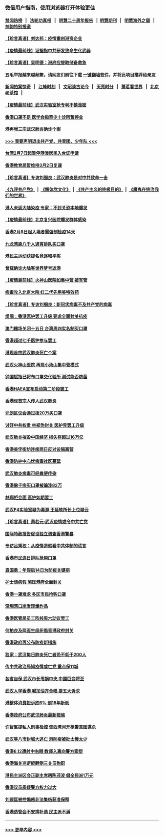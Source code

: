 ### [微信用户指南，使用浏览器打开体验更佳](https://github.com/gfw-breaker/banned-news1/blob/master/indexes/wechat-guide.md?t=0)
#### [禁闻热榜](热点新闻.md?t=0)  &nbsp;&nbsp;|&nbsp;&nbsp; [法轮功真相](https://github.com/gfw-breaker/truth/blob/master/README.md?t=0) &nbsp;&nbsp;|&nbsp;&nbsp; [明慧二十周年报告](https://github.com/gfw-breaker/mh-reports/blob/master/README.md?t=0) &nbsp;&nbsp;|&nbsp;&nbsp;[明慧期刊](https://github.com/gfw-breaker/mh-qikan) &nbsp;&nbsp;|&nbsp;&nbsp; [明慧海外之窗](https://github.com/gfw-breaker/mh-news/blob/master/README.md?t=0) &nbsp;&nbsp;|&nbsp;&nbsp; [神韵特别报道](https://github.com/gfw-breaker/mh-news/blob/master/shenyun.md?t=0)
#### [【珍言真语】刘达邦：疫情重创港资企业](../pages/nsc415/n11854274.md?t=02100322) 
#### [【疫情最前线】证据指中共研发致命生化武器](../pages/nsc415/n11853087.md?t=02100322) 
#### [【珍言真语】吴明德：港府应提取储备救急](../pages/nsc415/n11852734.md?t=02100322) 
#### 五毛举报越来越频繁，请网友们前往下载 [一键翻墙软件](https://github.com/gfw-breaker/ssr-accounts)，并将此项目推荐给亲友
#### [新闻拍案惊奇](https://github.com/gfw-breaker/banned-news1/blob/master/pages/link4.md) &nbsp;&nbsp;|&nbsp;&nbsp; [江峰时刻](https://github.com/gfw-breaker/banned-news1/blob/master/pages/link4.md) &nbsp;&nbsp;|&nbsp;&nbsp; [文昭谈古论今](https://github.com/gfw-breaker/banned-news1/blob/master/pages/link4.md) &nbsp;&nbsp;|&nbsp;&nbsp; [天亮时分](https://github.com/gfw-breaker/banned-news1/blob/master/pages/link4.md) &nbsp;&nbsp;|&nbsp;&nbsp; [萧茗看世界](https://github.com/gfw-breaker/banned-news1/blob/master/pages/link4.md) &nbsp;&nbsp;|&nbsp;&nbsp; [北京老茶馆](https://github.com/gfw-breaker/banned-news1/blob/master/pages/link4.md) &nbsp;&nbsp;|&nbsp;&nbsp; 
#### [【疫情最前线】武汉实验室抢专利不慎泄密](../pages/nsc415/n11850310.md?t=02100322) 
#### [香港口罩不足 医学会指至少十诊所暂停业](../pages/nsc415/n11850301.md?t=02100322) 
#### [港再增三宗武汉肺炎确诊个案](../pages/nsc415/n11850328.md?t=02100322) 
#### [>>> 我要声明退出共产党、共青团、少年队 <<<](https://github.com/begood0513/goodnews/blob/master/quit/letter.md) 
#### [台湾2月7日起暂停港澳居民入台证申请](../pages/nsc415/n11850304.md?t=02100322) 
#### [香港教育局暂维持3月2日复课](../pages/nsc415/n11850260.md?t=02100322) 
#### [【珍言真语】专访刘细良：武汉肺炎是对中共致命一击](../pages/nsc415/n11849934.md?t=02100322) 
#### [《九评共产党》](https://github.com/begood0513/9ping.md/blob/master/README.md) &nbsp;|&nbsp; [《解体党文化》](../../../../jtdwh.md/blob/master/README.md)  &nbsp;|&nbsp; [《共产主义的终极目的》](../../../../gczydzjmd.md/blob/master/README.md) &nbsp;|&nbsp; [《魔鬼在统治我们的世界》](../../../../mgztzwmdsj.md/blob/master/README.md) 
#### [港人未返大陆染疫 专家：不封关恐本地爆发](../pages/nsc415/n11848021.md?t=02100322) 
#### [【疫情最前线】北京复兴医院爆发群体感染](../pages/nsc415/n11847626.md?t=02100322) 
#### [香港2月8日起入境者需强制检疫14天](../pages/nsc415/n11847658.md?t=02100322) 
#### [九龙湾逾八千人通宵排队买口罩](../pages/nsc415/n11847647.md?t=02100322) 
#### [港民主运动获提名竞逐和平奖](../pages/nsc415/n11847633.md?t=02100322) 
#### [曾载确诊大陆客世界梦号返港](../pages/nsc415/n11847608.md?t=02100322) 
#### [【疫情最前线】火神山医院如集中营 被军管](../pages/nsc415/n11847524.md?t=02100322) 
#### [病毒攻入北京大院 红二代先用美特效药](../pages/nsc415/n11847427.md?t=02100322) 
#### [【珍言真语】专访刘细良：新冠状病毒不及共产党的病毒](../pages/nsc415/n11847164.md?t=02100322) 
#### [组图：香港医护罢工升级 要求全面封关抗疫](../pages/nsc415/n11844107.md?t=02100322) 
#### [澳门赌场关闭十五日 台湾周四实名制买口罩](../pages/nsc415/n11845083.md?t=02100322) 
#### [香港超过七千医护参与罢工](../pages/nsc415/n11845051.md?t=02100322) 
#### [港现首宗武汉肺炎死亡个案](../pages/nsc415/n11844998.md?t=02100322) 
#### [武汉火神山医院 再现小汤山集中营模式](../pages/nsc415/n11844763.md?t=02100322) 
#### [钟国斌指已将布口罩交化验所 测试能否防菌](../pages/nsc415/n11842783.md?t=02100322) 
#### [香港HAEA宣布启动第二阶段罢工](../pages/nsc415/n11842723.md?t=02100322) 
#### [香港现首宗人传人武汉肺炎](../pages/nsc415/n11842766.md?t=02100322) 
#### [元朗区议会通过拨20万买口罩](../pages/nsc415/n11842754.md?t=02100322) 
#### [讨好中共权贵 林郑伪封关 医护界罢工升级](../pages/nsc415/n11842359.md?t=02100322) 
#### [武汉肺炎摧毁中国经济 损失将超过16万亿](../pages/nsc415/n11839723.md?t=02100322) 
#### [香港美孚街坊连续两日反对设隔离营](../pages/nsc415/n11839962.md?t=02100322) 
#### [香港防护中心忧病毒社区蔓延](../pages/nsc415/n11839933.md?t=02100322) 
#### [武汉肺炎病毒可经粪便传染](../pages/nsc415/n11839939.md?t=02100322) 
#### [香港逾千宗买口罩被骗涉82万](../pages/nsc415/n11839914.md?t=02100322) 
#### [林郑拒会面 医护如期罢工](../pages/nsc415/n11839892.md?t=02100322) 
#### [武汉P4实验室疑为毒源 王延轶所长上位疑云](../pages/nsc415/n11835543.md?t=02100322) 
#### [【珍言真语】萧若元:武汉疫情或令中共亡党](../pages/nsc415/n11829394.md?t=02100322) 
#### [国际特赦报告促设独立调查香港警暴](../pages/nsc415/n11833845.md?t=02100322) 
#### [专访吕秉权：从疫情造假看中共体制的谎言](../pages/nsc415/n11833813.md?t=02100322) 
#### [香港市民连日排队抢购口罩](../pages/nsc415/n11833794.md?t=02100322) 
#### [袁国勇：年假后14日为防疫关键期](../pages/nsc415/n11831088.md?t=02100322) 
#### [护士请病假 施压港府全面封关](../pages/nsc415/n11831030.md?t=02100322) 
#### [香港一罩难求 多区市民抢购口罩](../pages/nsc415/n11831002.md?t=02100322) 
#### [深圳湾口岸发现爆炸品](../pages/nsc415/n11828802.md?t=02100322) 
#### [香港医管局员工阵线周六动议罢工](../pages/nsc415/n11828762.md?t=02100322) 
#### [何柏良及两医生组织倡香港政府封关](../pages/nsc415/n11828749.md?t=02100322) 
#### [香港政府再公布防疫新措施](../pages/nsc415/n11828716.md?t=02100322) 
#### [独家：武汉每日肺炎死亡者恐不低于200人](../pages/nsc415/n11828240.md?t=02100322) 
#### [传中共政治局知疫情或亡党 重点保11城](../pages/nsc415/n11828145.md?t=02100322) 
#### [各省自保 武汉市长甩锅中央 中国巨变将至](../pages/nsc415/n11828021.md?t=02100322) 
#### [武汉人学香港 喊加油齐合唱 提五大诉求](../pages/nsc415/n11827046.md?t=02100322) 
#### [港整体消费投诉跌6% 创18年新低](../pages/nsc415/n11817280.md?t=02100322) 
#### [香港政府公布武汉肺炎最新措施](../pages/nsc415/n11817152.md?t=02100322) 
#### [许智峯提私人刑事检控 告西湾河开枪警意图谋杀](../pages/nsc415/n11817132.md?t=02100322) 
#### [武汉等八市封城大逃亡 港防疫被批太慢太少](../pages/nsc415/n11817058.md?t=02100322) 
#### [香港6.12遭射中右眼 教师入禀向警方索偿](../pages/nsc415/n11814678.md?t=02100322) 
#### [香港海关巡逻艇翻侧三关员殉职](../pages/nsc415/n11814604.md?t=02100322) 
#### [港民主派区会正副主席晤陈茂波 倡全民派1万元](../pages/nsc415/n11814582.md?t=02100322) 
#### [香港议员质疑警方权力过大](../pages/nsc415/n11814560.md?t=02100322) 
#### [刘颕匡被控煽惑非法集结获准保释](../pages/nsc415/n11811727.md?t=02100322) 
#### [香港选管会不安排补选 民主派不满](../pages/nsc415/n11811691.md?t=02100322) 

----
#### [ >>> 更早内容 <<< ](../indexes/nsc415-earlier.md)
